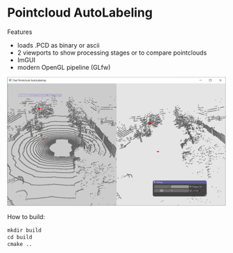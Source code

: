 Pointcloud AutoLabeling
=======================

Features
- loads .PCD as binary or ascii
- 2 viewports to show processing stages or to compare pointclouds
- ImGUI
- modern OpenGL pipeline (GLfw)

![PAuLaFAST Screenshot](https://github.com/kerm1t/PAuLaFAST/blob/master/img/2020-5-17.png)

How to build:

    mkdir build
    cd build
    cmake ..
